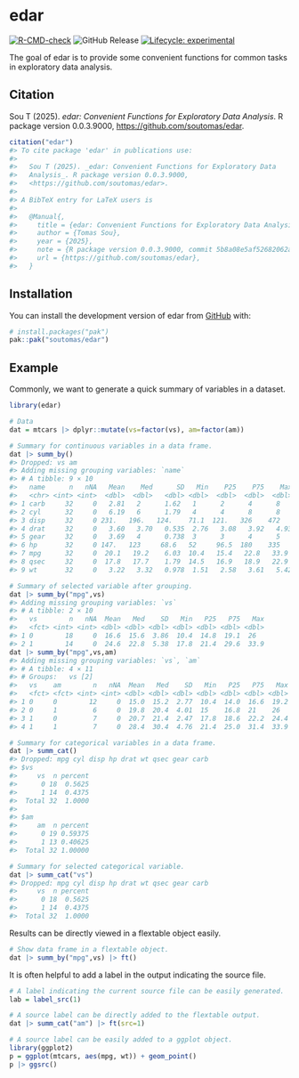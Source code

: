 
<!-- README.md is generated from README.Rmd. Please edit that file -->

# edar

<!-- badges: start -->

[![R-CMD-check](https://github.com/soutomas/edar/actions/workflows/R-CMD-check.yaml/badge.svg)](https://github.com/soutomas/edar/actions/workflows/R-CMD-check.yaml)
![GitHub Release](https://img.shields.io/github/v/release/soutomas/edar)
[![Lifecycle:
experimental](https://img.shields.io/badge/lifecycle-experimental-orange.svg)](https://lifecycle.r-lib.org/articles/stages.html#experimental)
<!-- badges: end -->

The goal of edar is to provide some convenient functions for common
tasks in exploratory data analysis.

## Citation

Sou T (2025). *edar: Convenient Functions for Exploratory Data
Analysis*. R package version 0.0.3.9000,
<https://github.com/soutomas/edar>.

``` r
citation("edar")
#> To cite package 'edar' in publications use:
#> 
#>   Sou T (2025). _edar: Convenient Functions for Exploratory Data
#>   Analysis_. R package version 0.0.3.9000, 
#>   <https://github.com/soutomas/edar>.
#> 
#> A BibTeX entry for LaTeX users is
#> 
#>   @Manual{,
#>     title = {edar: Convenient Functions for Exploratory Data Analysis},
#>     author = {Tomas Sou},
#>     year = {2025},
#>     note = {R package version 0.0.3.9000, commit 5b8a08e5af52682062ab48030be7eb60aff30663},
#>     url = {https://github.com/soutomas/edar},
#>   }
```

## Installation

You can install the development version of edar from
[GitHub](https://github.com/) with:

``` r
# install.packages("pak")
pak::pak("soutomas/edar")
```

## Example

Commonly, we want to generate a quick summary of variables in a dataset.

``` r
library(edar)

# Data 
dat = mtcars |> dplyr::mutate(vs=factor(vs), am=factor(am))

# Summary for continuous variables in a data frame. 
dat |> summ_by()
#> Dropped: vs am
#> Adding missing grouping variables: `name`
#> # A tibble: 9 × 10
#>   name      n   nNA   Mean    Med      SD   Min    P25    P75    Max
#>   <chr> <int> <int>  <dbl>  <dbl>   <dbl> <dbl>  <dbl>  <dbl>  <dbl>
#> 1 carb     32     0   2.81   2      1.62   1      2      4      8   
#> 2 cyl      32     0   6.19   6      1.79   4      4      8      8   
#> 3 disp     32     0 231.   196.   124.    71.1  121.   326    472   
#> 4 drat     32     0   3.60   3.70   0.535  2.76   3.08   3.92   4.93
#> 5 gear     32     0   3.69   4      0.738  3      3      4      5   
#> 6 hp       32     0 147.   123     68.6   52     96.5  180    335   
#> 7 mpg      32     0  20.1   19.2    6.03  10.4   15.4   22.8   33.9 
#> 8 qsec     32     0  17.8   17.7    1.79  14.5   16.9   18.9   22.9 
#> 9 wt       32     0   3.22   3.32   0.978  1.51   2.58   3.61   5.42

# Summary of selected variable after grouping. 
dat |> summ_by("mpg",vs)
#> Adding missing grouping variables: `vs`
#> # A tibble: 2 × 10
#>   vs        n   nNA  Mean   Med    SD   Min   P25   P75   Max
#>   <fct> <int> <int> <dbl> <dbl> <dbl> <dbl> <dbl> <dbl> <dbl>
#> 1 0        18     0  16.6  15.6  3.86  10.4  14.8  19.1  26  
#> 2 1        14     0  24.6  22.8  5.38  17.8  21.4  29.6  33.9
dat |> summ_by("mpg",vs,am)
#> Adding missing grouping variables: `vs`, `am`
#> # A tibble: 4 × 11
#> # Groups:   vs [2]
#>   vs    am        n   nNA  Mean   Med    SD   Min   P25   P75   Max
#>   <fct> <fct> <int> <int> <dbl> <dbl> <dbl> <dbl> <dbl> <dbl> <dbl>
#> 1 0     0        12     0  15.0  15.2  2.77  10.4  14.0  16.6  19.2
#> 2 0     1         6     0  19.8  20.4  4.01  15    16.8  21    26  
#> 3 1     0         7     0  20.7  21.4  2.47  17.8  18.6  22.2  24.4
#> 4 1     1         7     0  28.4  30.4  4.76  21.4  25.0  31.4  33.9

# Summary for categorical variables in a data frame. 
dat |> summ_cat()
#> Dropped: mpg cyl disp hp drat wt qsec gear carb
#> $vs
#>     vs  n percent
#>      0 18  0.5625
#>      1 14  0.4375
#>  Total 32  1.0000
#> 
#> $am
#>     am  n percent
#>      0 19 0.59375
#>      1 13 0.40625
#>  Total 32 1.00000

# Summary for selected categorical variable. 
dat |> summ_cat("vs")
#> Dropped: mpg cyl disp hp drat wt qsec gear carb
#>     vs  n percent
#>      0 18  0.5625
#>      1 14  0.4375
#>  Total 32  1.0000
```

Results can be directly viewed in a flextable object easily.

``` r
# Show data frame in a flextable object. 
dat |> summ_by("mpg",vs) |> ft()
```

It is often helpful to add a label in the output indicating the source
file.

``` r
# A label indicating the current source file can be easily generated. 
lab = label_src(1)
```

``` r
# A source label can be directly added to the flextable output. 
dat |> summ_cat("am") |> ft(src=1)
```

``` r
# A source label can be easily added to a ggplot object. 
library(ggplot2)
p = ggplot(mtcars, aes(mpg, wt)) + geom_point() 
p |> ggsrc()
```

<!-- What is special about using `README.Rmd` instead of just `README.md`? You can include R chunks like so: -->

<!-- ```{r cars} -->

<!-- summary(cars) -->

<!-- ``` -->

<!-- You'll still need to render `README.Rmd` regularly, to keep `README.md` up-to-date. `devtools::build_readme()` is handy for this. -->

<!-- You can also embed plots, for example: -->

<!-- ```{r pressure, echo = FALSE} -->

<!-- plot(pressure) -->

<!-- ``` -->

<!-- In that case, don't forget to commit and push the resulting figure files, so they display on GitHub and CRAN. -->
